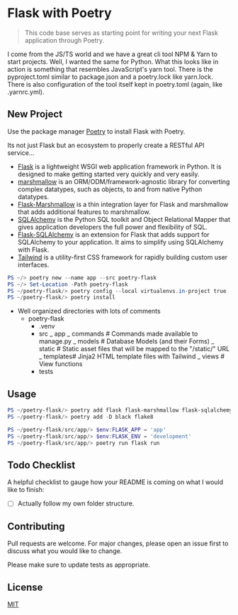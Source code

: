 # Flask with Poetry

> This code base serves as starting point for writing your next Flask application through Poetry.

I come from the JS/TS world and we have a great cli tool NPM & Yarn to start projects. Well, I wanted the same for Python. What this looks like in action is something that resembles JavaScript's yarn tool. There is the pyproject.toml similar to package.json and a poetry.lock like yarn.lock. There is also configuration of the tool itself kept in poetry.toml (again, like .yarnrc.yml).

## New Project

Use the package manager [Poetry](https://python-poetry.org/docs/#installation) to install Flask with Poetry.

Its not just Flask but an ecosystem to properly create a RESTful API service...

- [Flask](https://flask.palletsprojects.com/en/1.1.x/) is a lightweight WSGI web application framework in Python. It is designed to make getting started very quickly and very easily.
- [marshmallow](https://marshmallow.readthedocs.io/en/stable/) is an ORM/ODM/framework-agnostic library for converting complex datatypes, such as objects, to and from native Python datatypes.
- [Flask-Marshmallow](https://flask-marshmallow.readthedocs.io/en/latest/) is a thin integration layer for Flask and marshmallow that adds additional features to marshmallow.
- [SQLAlchemy](https://www.sqlalchemy.org/library.html) is the Python SQL toolkit and Object Relational Mapper that gives application developers the full power and flexibility of SQL.
- [Flask-SQLAlchemy](https://flask-sqlalchemy.palletsprojects.com/en/2.x/) is an extension for Flask that adds support for SQLAlchemy to your application. It aims to simplify using SQLAlchemy with Flask.
- [Tailwind](https://tailwindcss.com/) is a utility-first CSS framework for rapidly building custom user interfaces.

```powershell
PS ~/> poetry new --name app --src poetry-flask
PS ~/> Set-Location -Path poetry-flask
PS ~/poetry-flask/> poetry config --local virtualenvs.in-project true
PS ~/poetry-flask/> poetry install
```

- Well organized directories with lots of comments
  - poetry-flask
    - .venv
    - src
      _ app
        _ commands # Commands made available to manage.py
        _ models   # Database Models (and their Forms)
        _ static   # Static asset files that will be mapped to the "/static/" URL
        _ templates# Jinja2 HTML template files with Tailwind
        _ views    # View functions
    - tests



## Usage

```powershell
PS ~/poetry-flask/> poetry add flask flask-marshmallow flask-sqlalchemy marshmallow-sqlalchemy
PS ~/poetry-flask/> poetry add -D black flake8

PS ~/poetry-flask/src/app/> $env:FLASK_APP = 'app'
PS ~/poetry-flask/src/app/> $env:FLASK_ENV = 'development'
PS ~/poetry-flask/src/app/> poetry run flask run
```

## Todo Checklist

A helpful checklist to gauge how your README is coming on what I would like to finish:

- [ ] Actually follow my own folder structure.

## Contributing

Pull requests are welcome. For major changes, please open an issue first to discuss what you would like to change.

Please make sure to update tests as appropriate.

## License

[MIT](https://choosealicense.com/licenses/mit/)

